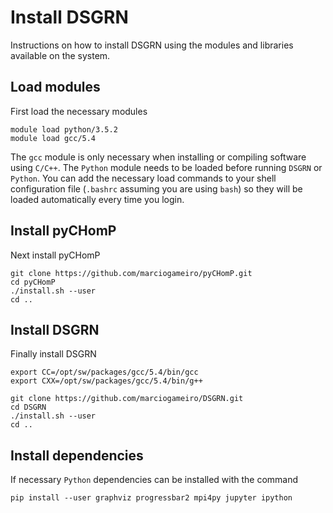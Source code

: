 # Install DSGRN

Instructions on how to install DSGRN using the modules and libraries available on the system.

## Load modules

First load the necessary modules

	module load python/3.5.2
	module load gcc/5.4

The `gcc` module is only necessary when installing or compiling software using `C/C++`. The `Python` module needs to be loaded before running `DSGRN` or `Python`. You can add the necessary load commands to your shell configuration file (`.bashrc` assuming you are using `bash`) so they will be loaded automatically every time you login.

## Install pyCHomP

Next install pyCHomP

	git clone https://github.com/marciogameiro/pyCHomP.git
	cd pyCHomP
	./install.sh --user
	cd ..

## Install DSGRN

Finally install DSGRN

	export CC=/opt/sw/packages/gcc/5.4/bin/gcc
	export CXX=/opt/sw/packages/gcc/5.4/bin/g++

	git clone https://github.com/marciogameiro/DSGRN.git
	cd DSGRN
	./install.sh --user
	cd ..

## Install dependencies

If necessary `Python` dependencies can be installed with the command

	pip install --user graphviz progressbar2 mpi4py jupyter ipython
